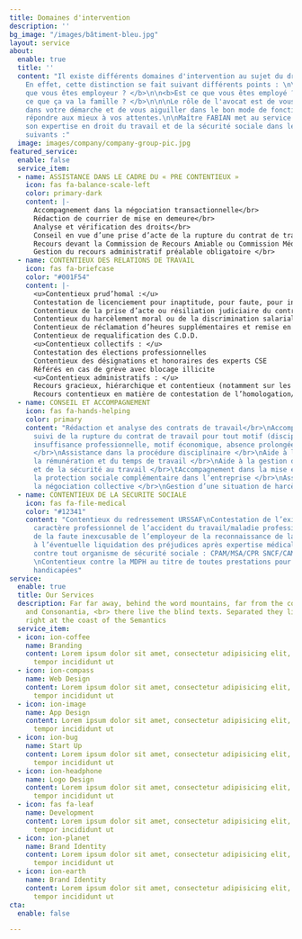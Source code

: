 ```yaml
---
title: Domaines d'intervention
description: ''
bg_image: "/images/bâtiment-bleu.jpg"
layout: service
about:
  enable: true
  title: ''
  content: "Il existe différents domaines d'intervention au sujet du droit du travail.
    En effet, cette distinction se fait suivant différents points : \n\n\n<b>Est ce
    que vous êtes employeur ? </b>\n\n<b>Est ce que vous êtes employé ? </b>\n\n<b>Est
    ce que ça va la famille ? </b>\n\n\nLe rôle de l'avocat est de vous accompagner
    dans votre démarche et de vous aiguiller dans le bon mode de fonctionnement pour
    répondre aux mieux à vos attentes.\n\nMaître FABIAN met au service de ses clients
    son expertise en droit du travail et de la sécurité sociale dans les domaines
    suivants :"
  image: images/company/company-group-pic.jpg
featured_service:
  enable: false
  service_item:
  - name: ASSISTANCE DANS LE CADRE DU « PRE CONTENTIEUX »
    icon: fas fa-balance-scale-left
    color: primary-dark
    content: |-
      Accompagnement dans la négociation transactionnelle</br>
      Rédaction de courrier de mise en demeure</br>
      Analyse et vérification des droits</br>
      Conseil en vue d’une prise d’acte de la rupture du contrat de travail</br>
      Recours devant la Commission de Recours Amiable ou Commission Médicale de Recours Amiable </br>
      Gestion du recours administratif préalable obligatoire </br>
  - name: CONTENTIEUX DES RELATIONS DE TRAVAIL
    icon: fas fa-briefcase
    color: "#001F54"
    content: |-
      <u>Contentieux prud’homal :</u>
      Contestation de licenciement pour inaptitude, pour faute, pour insuffisance professionnelle, pour motif économique
      Contentieux de la prise d’acte ou résiliation judiciaire du contrat de travail
      Contentieux du harcèlement moral ou de la discrimination salariale / syndicale
      Contentieux de réclamation d’heures supplémentaires et remise en cause de forfait jours
      Contentieux de requalification des C.D.D.
      <u>Contentieux collectifs : </u>
      Contestation des élections professionnelles
      Contentieux des désignations et honoraires des experts CSE
      Référés en cas de grève avec blocage illicite
      <u>Contentieux administratifs : </u>
      Recours gracieux, hiérarchique et contentieux (notamment sur les procédures de licenciement de représentants du personnel)
      Recours contentieux en matière de contestation de l’homologation/validation d’un PSE
  - name: CONSEIL ET ACCOMPAGNEMENT
    icon: fas fa-hands-helping
    color: primary
    content: "Rédaction et analyse des contrats de travail</br>\nAccompagnement et
      suivi de la rupture du contrat de travail pour tout motif (disciplinaire, inaptitude,
      insuffisance professionnelle, motif économique, absence prolongée, rupture conventionnelle)
      </br>\nAssistance dans la procédure disciplinaire </br>\nAide à la gestion de
      la rémunération et du temps de travail </br>\nAide à la gestion de la santé
      et de la sécurité au travail </br>\tAccompagnement dans la mise en place de
      la protection sociale complémentaire dans l’entreprise </br>\nAssistance dans
      la négociation collective </br>\nGestion d’une situation de harcèlement </br>"
  - name: CONTENTIEUX DE LA SECURITE SOCIALE
    icon: fas fa-file-medical
    color: "#12341"
    content: "Contentieux du redressement URSSAF\nContestation de l’existence et du
      caractère professionnel de l’accident du travail/maladie professionnelle\nContentieux
      de la faute inexcusable de l’employeur de la reconnaissance de la faute inexcusable
      à l’éventuelle liquidation des préjudices après expertise médicale\nContentieux
      contre tout organisme de sécurité sociale : CPAM/MSA/CPR SNCF/CAMIEG, CAF, CARSAT
      \nContentieux contre la MDPH au titre de toutes prestations pour les personnes
      handicapées"
service:
  enable: true
  title: Our Services
  description: Far far away, behind the word mountains, far from the countries Vokalia
    and Consonantia, <br> there live the blind texts. Separated they live in Bookmarksgrove
    right at the coast of the Semantics
  service_item:
  - icon: ion-coffee
    name: Branding
    content: Lorem ipsum dolor sit amet, consectetur adipisicing elit, sed do eiusmod
      tempor incididunt ut
  - icon: ion-compass
    name: Web Design
    content: Lorem ipsum dolor sit amet, consectetur adipisicing elit, sed do eiusmod
      tempor incididunt ut
  - icon: ion-image
    name: App Design
    content: Lorem ipsum dolor sit amet, consectetur adipisicing elit, sed do eiusmod
      tempor incididunt ut
  - icon: ion-bug
    name: Start Up
    content: Lorem ipsum dolor sit amet, consectetur adipisicing elit, sed do eiusmod
      tempor incididunt ut
  - icon: ion-headphone
    name: Logo Design
    content: Lorem ipsum dolor sit amet, consectetur adipisicing elit, sed do eiusmod
      tempor incididunt ut
  - icon: fas fa-leaf
    name: Development
    content: Lorem ipsum dolor sit amet, consectetur adipisicing elit, sed do eiusmod
      tempor incididunt ut
  - icon: ion-planet
    name: Brand Identity
    content: Lorem ipsum dolor sit amet, consectetur adipisicing elit, sed do eiusmod
      tempor incididunt ut
  - icon: ion-earth
    name: Brand Identity
    content: Lorem ipsum dolor sit amet, consectetur adipisicing elit, sed do eiusmod
      tempor incididunt ut
cta:
  enable: false

---
```

